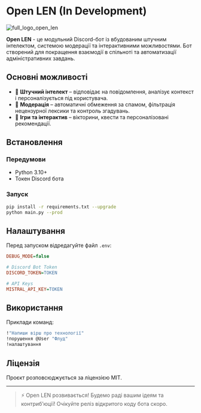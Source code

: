 # Open LEN (In Development)

![full_logo_open_len](https://github.com/user-attachments/assets/6f1274e1-9f8d-484c-acbf-379dd97be285)


**Open LEN** - це модульний Discord-бот із вбудованим штучним інтелектом, системою модерації та інтерактивними можливостями. Бот створений для покращення взаємодії в спільноті та автоматизації адміністративних завдань.

## Основні можливості
- 🔹 **Штучний інтелект** – відповідає на повідомлення, аналізує контекст і персоналізується під користувача.
- 🔹 **Модерація** – автоматичні обмеження за спамом, фільтрація нецензурної лексики та контроль згадувань.
- 🔹 **Ігри та інтерактив** – вікторини, квести та персоналізовані рекомендації.

## Встановлення
### Передумови
- Python 3.10+
- Токен Discord бота

### Запуск
```bash
pip install -r requirements.txt --upgrade
python main.py --prod
```

## Налаштування
Перед запуском відредагуйте файл `.env`:
```ini
DEBUG_MODE=false

# Discord Bot Token
DISCORD_TOKEN=TOKEN

# API Keys
MISTRAL_API_KEY=TOKEN
```

## Використання
Приклади команд:
```bash
!"Напиши вірш про технології"
!порушення @User "Флуд"
!налаштування
```

## Ліцензія
Проєкт розповсюджується за ліцензією MIT.

---

> ⚡ Open LEN розвивається! Будемо раді вашим ідеям та контриб’юції!
> Очікуйте реліз відкритого коду бота скоро.

